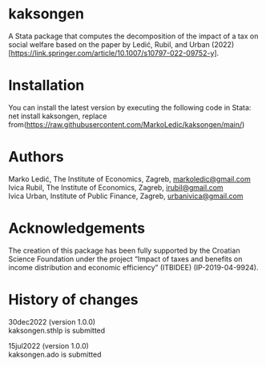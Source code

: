 # kaksongen
A Stata package that computes the decomposition of the impact of a tax on social welfare based on the paper by Ledić, Rubil, and Urban (2022) [https://link.springer.com/article/10.1007/s10797-022-09752-y].

# Installation  
You can install the latest version by executing the following code in Stata: \
net install kaksongen, replace from(https://raw.githubusercontent.com/MarkoLedic/kaksongen/main/)

# Authors
Marko Ledić, The Institute of Economics, Zagreb, markoledic@gmail.com \
Ivica Rubil, The Institute of Economics, Zagreb, irubil@gmail.com \
Ivica Urban, Institute of Public Finance, Zagreb, urbanivica@gmail.com

# Acknowledgements
The creation of this package has been fully supported by the Croatian Science Foundation under the project “Impact of taxes and benefits on income distribution and economic efficiency” (ITBIDEE) (IP-2019-04-9924).

# History of changes
30dec2022 (version 1.0.0) \
kaksongen.sthlp is submitted 

15jul2022 (version 1.0.0) \
kaksongen.ado is submitted 

